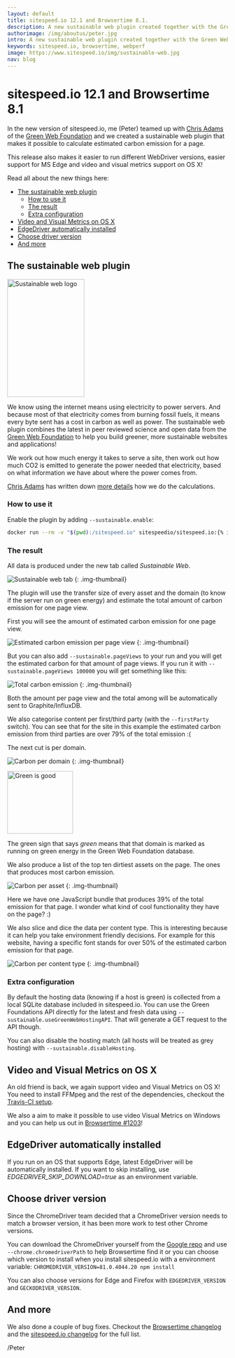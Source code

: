 ```yaml
---
layout: default
title: sitespeed.io 12.1 and Browsertime 8.1.  
description: A new sustainable web plugin created together with the Green Web Foundation and video/Visual Metrics support on OS X.
authorimage: /img/aboutus/peter.jpg
intro: A new sustainable web plugin created together with the Green Web Foundation and video/Visual Metrics support on OS X!
keywords: sitespeed.io, browsertime, webperf
image: https://www.sitespeed.io/img/sustainable-web.jpg
nav: blog
---
```


# sitespeed.io 12.1 and Browsertime 8.1 

In the new version of sitespeed.io, me (Peter) teamed up with [Chris Adams](https://twitter.com/mrchrisadams) of the [Green Web Foundation](https://www.thegreenwebfoundation.org) and we created a sustainable web plugin that makes it possible to calculate estimated carbon emission for a page.

This release also makes it easier to run different WebDriver versions, easier support for MS Edge and video and visual metrics support on OS X!

Read all about the new things here:
- [The sustainable web plugin](#the-sustainable-web-plugin)
    - [How to use it](#how-to-use-it)
    - [The result](#the-result)
    - [Extra configuration](#extra-configuration)
- [Video and Visual Metrics on OS X](#video-and-visual-metrics-on-os-x)
- [EdgeDriver automatically installed](#edgedriver-automatically-installed)
- [Choose driver version](#choose-driver-version)
- [And more](#and-more)

## The sustainable web plugin

<img src="{{site.baseurl}}/img/sustainable-web.jpg" class="pull-right img-big" alt="Sustainable web logo" width="176" height="269">

We know using the internet means using electricity to power servers. And because most of that electricity comes from burning fossil fuels, it means every byte sent has a cost in carbon as well as power. The sustainable web plugin combines the latest in peer reviewed science and open data from the [Green Web Foundation](https://www.thegreenwebfoundation.org) to help you build greener, more sustainable websites and applications!

We work out how much energy it takes to serve a site, then work out how much CO2 is emitted to generate the power needed that electricity, based on what information we have about where the power comes from. 

[Chris Adams](https://twitter.com/mrchrisadams) has written down [more details](/documentation/sitespeed.io/sustainable/#the-slightly-longer-version) how we do the calculations.

### How to use it

Enable the plugin by adding `--sustainable.enable`:

~~~bash
docker run --rm -v "$(pwd):/sitespeed.io" sitespeedio/sitespeed.io:{% include version/sitespeed.io.txt %} https://www.sitespeed.io/ --sustainable.enable
~~~

### The result

All data is produced under the new tab called  *Sustainable Web*.

![Sustainable web tab]({{site.baseurl}}/img/sustainable-tab.png)
{: .img-thumbnail}

The plugin will use the transfer size of every asset and the domain (to know if the server run on green energy) and estimate the total amount of carbon emission for one page view.

First you will see the amount of estimated carbon emission for one page view.

![Estimated carbon emission per page view]({{site.baseurl}}/img/estimated-carbon.png)
{: .img-thumbnail}

But you can also add `--sustainable.pageViews` to your run and you will get the estimated carbon for that amount of page views. If you run it with  `--sustainable.pageViews 100000` you will get something like this:

![Total carbon emission]({{site.baseurl}}/img/total-page-views-carbon.png)
{: .img-thumbnail}

Both the amount per page view and the total among will be automatically sent to Graphite/InfluxDB.

We also categorise content per first/third party (with the `--firstParty` switch). You can see that for the site in this example the estimated carbon emission from third parties are over 79% of the total emission :(

The next cut is per domain.

![Carbon per domain]({{site.baseurl}}/img/carbon-per-domain.png)
{: .img-thumbnail}

<img src="{{site.baseurl}}/img/green-is-good.jpg" class="pull-right img-big" alt="Green is good" width="150" height="143">

The green sign that says *green* means that that domain is marked as running on green energy in the Green Web Foundation database.

We also produce a list of the top ten dirtiest assets on the page. The ones that produces most carbon emission.

![Carbon per asset]({{site.baseurl}}/img/carbon-per-asset.png)
{: .img-thumbnail}

Here we have one JavaScript bundle that produces 39% of the total emission for that page. I wonder what kind of cool  functionality they have on the page? :)

We also slice and dice the data per content type. This is interesting because it can help you take environment friendly decisions. For example for this website, having a specific font stands for over 50% of the estimated carbon emission for that page.

![Carbon per content type]({{site.baseurl}}/img/carbon-content-type.png)
{: .img-thumbnail}

### Extra configuration

By default the hosting data (knowing if a host is green) is collected from a local SQLite database included in sitespeed.io. You can use the Green Foundations API directly for the latest and fresh data using `--sustainable.useGreenWebHostingAPI`. That will generate a GET request to the API though.

You can also disable the hosting match (all hosts will be treated as grey hosting) with `--sustainable.disableHosting`.

## Video and Visual Metrics on OS X
An old friend is back, we again support video and Visual Metrics on OS X! You need to install FFMpeg and the rest of the dependencies, checkout the [Travis-CI setup](https://github.com/sitespeedio/browsertime/blob/main/.travis.yml).

We also a aim to make it possible to use video Visual Metrics on Windows and you can help us out in [Browsertime #1203](https://github.com/sitespeedio/browsertime/issues/1203)!

## EdgeDriver automatically installed
If you run on an OS that supports Edge, latest EdgeDriver will be automatically installed. If you want to skip installing, use *EDGEDRIVER_SKIP_DOWNLOAD=true* as an environment variable.

## Choose driver version
Since the ChromeDriver team decided that a ChromeDriver version needs to match a browser version, it has been more work to test other Chrome versions.

You can download the ChromeDriver yourself from the [Google repo](https://chromedriver.storage.googleapis.com/index.html) and use ```--chrome.chromedriverPath``` to help Browsertime find it or you can choose which version to install when you install sitespeed.io with a environment variable: ```CHROMEDRIVER_VERSION=81.0.4044.20 npm install ```

You can also choose versions for Edge and Firefox with `EDGEDRIVER_VERSION` and `GECKODRIVER_VERSION`.

## And more
We also done a couple of bug fixes. Checkout the  [Browsertime changelog](https://github.com/sitespeedio/browsertime/blob/main/CHANGELOG.md) and the [sitespeed.io changelog](https://github.com/sitespeedio/sitespeed.io/blob/main/CHANGELOG.md) for the full list. 

/Peter